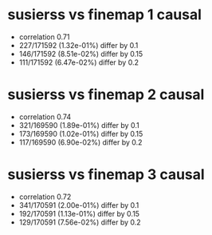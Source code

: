 # susierss vs finemap  1 causal

- correlation 0.71
- 227/171592 (1.32e-01%) differ by 0.1
- 146/171592 (8.51e-02%) differ by 0.15
- 111/171592 (6.47e-02%) differ by 0.2


# susierss vs finemap  2 causal

- correlation 0.74
- 321/169590 (1.89e-01%) differ by 0.1
- 173/169590 (1.02e-01%) differ by 0.15
- 117/169590 (6.90e-02%) differ by 0.2


# susierss vs finemap  3 causal

- correlation 0.72
- 341/170591 (2.00e-01%) differ by 0.1
- 192/170591 (1.13e-01%) differ by 0.15
- 129/170591 (7.56e-02%) differ by 0.2


